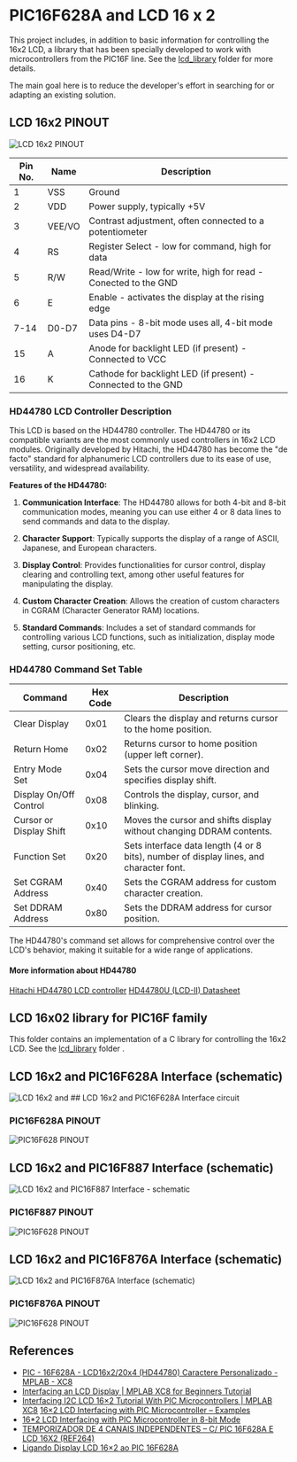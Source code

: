 # PIC16F628A and LCD 16 x 2

This project includes, in addition to basic information for controlling the 16x2 LCD, a library that has been specially developed to work with microcontrollers from the PIC16F line. See the [lcd_library](./lcd_library)  folder for more details.

The main goal here is to reduce the developer's effort in searching for or adapting an existing solution.


## LCD 16x2 PINOUT


![LCD 16x2 PINOUT](./images/LCD16x2_PINOUT.jpg)



| Pin No. | Name   | Description                                         |
|---------|------  |-----------------------------------------------------|
| 1       | VSS    | Ground                                              |
| 2       | VDD    | Power supply, typically +5V                         |
| 3       | VEE/VO | Contrast adjustment, often connected to a potentiometer |
| 4       | RS     | Register Select - low for command, high for data    |
| 5       | R/W    | Read/Write - low for write, high for read  - Conected to the GND  |
| 6       | E      | Enable - activates the display at the rising edge   |
| 7-14    | D0-D7  | Data pins - 8-bit mode uses all, 4-bit mode uses D4-D7 |
| 15      | A      | Anode for backlight LED (if present)    - Connected to VCC      |
| 16      | K      | Cathode for backlight LED (if present)  - Connected to the GND  |



### HD44780 LCD Controller Description

This LCD is based on the HD44780 controller. The HD44780 or its compatible variants are the most commonly used controllers in 16x2 LCD modules. Originally developed by Hitachi, the HD44780 has become the "de facto" standard for alphanumeric LCD controllers due to its ease of use, versatility, and widespread availability.

**Features of the HD44780:**

1. **Communication Interface**: The HD44780 allows for both 4-bit and 8-bit communication modes, meaning you can use either 4 or 8 data lines to send commands and data to the display. 

2. **Character Support**: Typically supports the display of a range of ASCII, Japanese, and European characters.

3. **Display Control**: Provides functionalities for cursor control, display clearing and controlling text, among other useful features for manipulating the display.

4. **Custom Character Creation**: Allows the creation of custom characters in CGRAM (Character Generator RAM) locations.

5. **Standard Commands**: Includes a set of standard commands for controlling various LCD functions, such as initialization, display mode setting, cursor positioning, etc.

### HD44780 Command Set Table 


| Command | Hex Code | Description                                      |
|---------|----------|--------------------------------------------------|
| Clear Display | 0x01 | Clears the display and returns cursor to the home position. |
| Return Home | 0x02 | Returns cursor to home position (upper left corner). |
| Entry Mode Set | 0x04 | Sets the cursor move direction and specifies display shift. |
| Display On/Off Control | 0x08 | Controls the display, cursor, and blinking. |
| Cursor or Display Shift | 0x10 | Moves the cursor and shifts display without changing DDRAM contents. |
| Function Set | 0x20 | Sets interface data length (4 or 8 bits), number of display lines, and character font. |
| Set CGRAM Address | 0x40 | Sets the CGRAM address for custom character creation. |
| Set DDRAM Address | 0x80 | Sets the DDRAM address for cursor position. |

The HD44780's command set allows for comprehensive control over the LCD's behavior, making it suitable for a wide range of applications.


#### More information about HD44780
[Hitachi HD44780 LCD controller](https://en.wikipedia.org/wiki/Hitachi_HD44780_LCD_controller)
[HD44780U (LCD-II) Datasheet](https://www.sparkfun.com/datasheets/LCD/HD44780.pdf)

## LCD 16x02 library for PIC16F family

This folder contains an implementation of a C library for controlling the 16x2 LCD. See the [lcd_library](./lcd_library) folder .


## LCD 16x2 and PIC16F628A Interface (schematic)


![LCD 16x2 and ## LCD 16x2 and PIC16F628A Interface circuit](./schematic_pic16f628a_lcd_16_2.jpg)


### PIC16F628A PINOUT

![PIC16F628 PINOUT](../../images/PIC16F628A_PINOUT.png)


## LCD 16x2 and PIC16F887 Interface (schematic)


![LCD 16x2 and PIC16F887 Interface - schematic](./schematic_pic16f887_lcd_16_2.jpg)


### PIC16F887 PINOUT


![PIC16F628 PINOUT](../../images/PIC16F887_PINOUT.png)


## LCD 16x2 and PIC16F876A Interface (schematic)


![LCD 16x2 and PIC16F876A Interface (schematic)](./schematic_pic16f876A_lcd_16_2.jpg)


### PIC16F876A PINOUT


![PIC16F628 PINOUT](../../images/PIC16F876A_PINOUT.png)


## References

* [PIC - 16F628A - LCD16x2/20x4 (HD44780) Caractere Personalizado - MPLAB - XC8](https://www.youtube.com/watch?v=cSilHqW9k3U)
* [Interfacing an LCD Display | MPLAB XC8 for Beginners Tutorial](https://youtu.be/u2VPLtELzZ4?si=RauXd0Ug4RccfLn9)
* [Interfacing I2C LCD 16×2 Tutorial With PIC Microcontrollers | MPLAB XC8](https://deepbluembedded.com/interfacing-i2c-lcd-16x2-tutorial-with-pic-microcontrollers-mplab-xc8/)
[16×2 LCD Interfacing with PIC Microcontroller – Examples](https://microcontrollerslab.com/lcd-interfacing-pic16f877a-microcontroller/)
* [16*2 LCD Interfacing with PIC Microcontroller in 8-bit Mode](https://aticleworld.com/162-lcd-interfacing-with-pic-microcontroller-in-8-bit-mode/)
* [TEMPORIZADOR DE 4 CANAIS INDEPENDENTES – C/ PIC 16F628A E LCD 16X2 (REF264)](http://picsource.com.br/archives/10215)
* [Ligando Display LCD 16×2 ao PIC 16F628A](https://www.makerhero.com/blog/display-lcd-16x2-pic-16f628a/)
